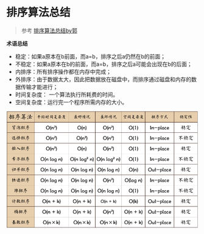 # 排序算法总结
> 参考
> [排序算法总结by郭](https://www.cnblogs.com/guoyaohua/p/8600214.html)

**术语总结**
* 稳定：如果a原本在b前面，而a=b，排序之后a仍然在b的前面；
* 不稳定：如果a原本在b的前面，而a=b，排序之后a可能会出现在b的后面；
* 内排序：所有排序操作都在内存中完成；
* 外排序：由于数据太大，因此把数据放在磁盘中，而排序通过磁盘和内存的数据传输才能进行；
* 时间复杂度： 一个算法执行所耗费的时间。
* 空间复杂度：运行完一个程序所需内存的大小。

<p align="center"><img src="/Algorithm/Pics/Sort_sumup.png" alt="activationFunction.png" style="zoom:60%;" />
